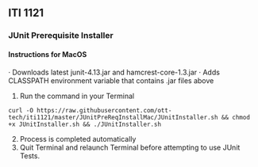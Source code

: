 ## ITI 1121 

### JUnit Prerequisite Installer

#### Instructions for MacOS

·  Downloads latest junit-4.13.jar and hamcrest-core-1.3.jar
·   Adds CLASSPATH environment variable that contains .jar files above

1.  Run the command in your Terminal

`curl -O https://raw.githubusercontent.com/ott-tech/iti1121/master/JUnitPreReqInstallMac/JUnitInstaller.sh && chmod +x JUnitInstaller.sh && ./JUnitInstaller.sh`

2.   Process is completed automatically
3.   Quit Terminal and relaunch Terminal before attempting to use JUnit Tests. 

